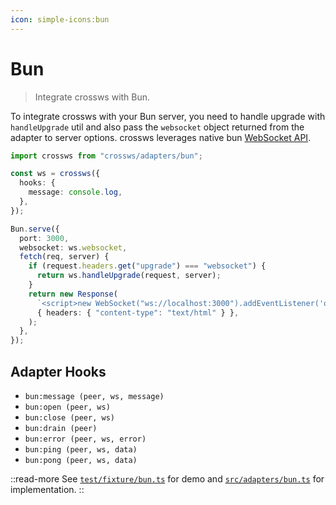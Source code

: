 ```yaml
---
icon: simple-icons:bun
---
```


# Bun

> Integrate crossws with Bun.

To integrate crossws with your Bun server, you need to handle upgrade with `handleUpgrade` util and also pass the `websocket` object returned from the adapter to server options. crossws leverages native bun [WebSocket API](https://bun.sh/docs/api/websockets).

```ts
import crossws from "crossws/adapters/bun";

const ws = crossws({
  hooks: {
    message: console.log,
  },
});

Bun.serve({
  port: 3000,
  websocket: ws.websocket,
  fetch(req, server) {
    if (request.headers.get("upgrade") === "websocket") {
      return ws.handleUpgrade(request, server);
    }
    return new Response(
      `<script>new WebSocket("ws://localhost:3000").addEventListener('open', (e) => e.target.send("Hello from client!"));</script>`,
      { headers: { "content-type": "text/html" } },
    );
  },
});
```

## Adapter Hooks

- `bun:message (peer, ws, message)`
- `bun:open (peer, ws)`
- `bun:close (peer, ws)`
- `bun:drain (peer)`
- `bun:error (peer, ws, error)`
- `bun:ping (peer, ws, data)`
- `bun:pong (peer, ws, data)`

::read-more
See [`test/fixture/bun.ts`](https://github.com/unjs/crossws/blob/main/test/fixture/bun.ts) for demo and [`src/adapters/bun.ts`](https://github.com/unjs/crossws/blob/main/src/adapters/bun.ts) for implementation.
::
